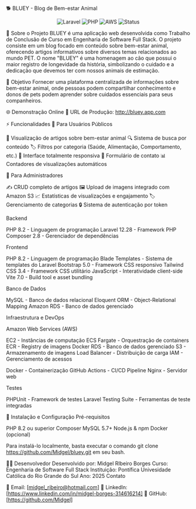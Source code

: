 🐕 BLUEY - Blog de Bem-estar Animal
<div align="center">
  <img src="https://img.shields.io/badge/Laravel-12.28-red?style=for-the-badge&logo=laravel" alt="Laravel">
  <img src="https://img.shields.io/badge/PHP-8.2.12-blue?style=for-the-badge&logo=php" alt="PHP">
  <img src="https://img.shields.io/badge/AWS-Production-orange?style=for-the-badge&logo=amazon-aws" alt="AWS">
  <img src="https://img.shields.io/badge/Status-Online-brightgreen?style=for-the-badge" alt="Status">
</div>

📖 Sobre o Projeto
BLUEY é uma aplicação web desenvolvida como Trabalho de Conclusão de Curso em Engenharia de Software Full Stack. O projeto consiste em um blog focado em conteúdo sobre bem-estar animal, oferecendo artigos informativos sobre diversos temas relacionados ao mundo PET.
O nome "BLUEY" é uma homenagem ao cão que possui o maior registro de longevidade da história, simbolizando o cuidado e a dedicação que devemos ter com nossos animais de estimação.

🎯 Objetivo
Fornecer uma plataforma centralizada de informações sobre bem-estar animal, onde pessoas podem compartilhar conhecimento e donos de pets podem aprender sobre cuidados essenciais para seus companheiros.

🌐 Demonstração Online
🔗 URL de Produção: http://bluey.app.com

⚡ Funcionalidades
👥 Para Usuários Públicos

📰 Visualização de artigos sobre bem-estar animal
🔍 Sistema de busca por conteúdo
🏷️ Filtros por categoria (Saúde, Alimentação, Comportamento, etc.)
📱 Interface totalmente responsiva
📧 Formulário de contato
📊 Contadores de visualizações automáticos

🔐 Para Administradores

✍️ CRUD completo de artigos
🖼️ Upload de imagens integrado com Amazon S3
📈 Estatísticas de visualizações e engajamento
🏷️ Gerenciamento de categorias
🔒 Sistema de autenticação por token

Backend

PHP 8.2 - Linguagem de programação
Laravel 12.28 - Framework PHP
Composer 2.8 - Gerenciador de dependências

Frontend

PHP 8.2 - Linguagem de programação
Blade Templates - Sistema de templates do Laravel
Bootstrap 5.0 - Framework CSS responsivo
Tailwind CSS 3.4 - Framework CSS utilitário
JavaScript - Interatividade client-side
Vite 7.0 - Build tool e asset bundling

Banco de Dados

MySQL - Banco de dados relacional
Eloquent ORM - Object-Relational Mapping
Amazon RDS - Banco de dados gerenciado

Infraestrutura e DevOps

Amazon Web Services (AWS)

EC2 - Instâncias de computação
ECS Fargate - Orquestração de containers
ECR - Registry de imagens Docker
RDS - Banco de dados gerenciado
S3 - Armazenamento de imagens
Load Balancer - Distribuição de carga
IAM - Gerenciamento de acessos


Docker - Containerização
GitHub Actions - CI/CD Pipeline
Nginx - Servidor web

Testes

PHPUnit - Framework de testes
Laravel Testing Suite - Ferramentas de teste integradas

🚀 Instalação e Configuração
Pré-requisitos

PHP 8.2 ou superior
Composer
MySQL 5.7+
Node.js & npm
Docker (opcional)

Para instalá-lo localmente, basta executar o comando git clone https://github.com/Midgel/bluey.git em seu bash.

👨‍💻 Desenvolvedor
Desenvolvido por: Midgel RIbeiro Borges
Curso: Engenharia de Software Full Stack
Instituição: Pontífica Univesidade Católica do Rio Grande do Sul
Ano: 2025
Contato

📧 Email: [midgel_ribeiro@hotmail.com]
💼 LinkedIn: [https://www.linkedin.com/in/midgel-borges-314616214]
🐙 GitHub: [https://github.com/Midgel]